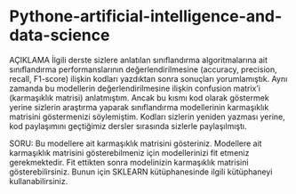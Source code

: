 # Pythone-artificial-intelligence-and-data-science

AÇIKLAMA
İlgili derste sizlere anlatılan sınıflandırma algoritmalarına ait sınıflandırma performanslarının 
değerlendirilmesine (accuracy, precision, recall, F1-score) ilişkin kodları yazdıktan sonra 
sonuçları yorumlamıştık. Aynı zamanda bu modellerin değerlendirilmesine ilişkin confusion 
matrix’i (karmaşıklık matrisi) anlatmıştım. Ancak bu kısmı kod olarak göstermek yerine sizlerin 
araştırma yaparak sınıflandırma modellerinin karmaşıklık matrisini göstermenizi söylemiştim. 
Kodları sizlerin yeniden yazması yerine, kod paylaşımını geçtiğimiz dersler sırasında sizlerle 
paylaşılmıştı. 

SORU:
Bu modellere ait karmaşıklık matrisini gösteriniz. Modellere ait karmaşıklık matrisini 
gösterebilmeniz için modellerinizi fit etmeniz gerekmektedir. Fit ettikten sonra modelinizin 
karmaşıklık matrisini gösterebilirsiniz. Bunun için SKLEARN kütüphanesinde ilgili kütüphaneyi 
kullanabilirsiniz.
